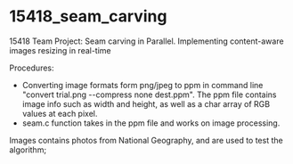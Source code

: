 # 15418_seam_carving
15418 Team Project: Seam carving in Parallel. Implementing content-aware images resizing in real-time

Procedures:
- Converting image formats form png/jpeg to ppm in command line "convert trial.png --compress none dest.ppm". The ppm file contains image info such as width and height, as well as a char array of RGB values at each pixel.
- seam.c function takes in the ppm file and works on image processing.

Images contains photos from National Geography, and are used to test the algorithm;

